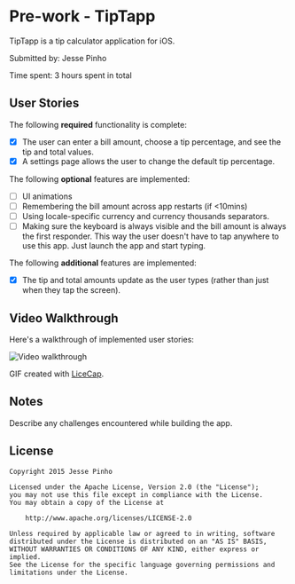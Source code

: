 # Pre-work - TipTapp

TipTapp is a tip calculator application for iOS.

Submitted by: Jesse Pinho

Time spent: 3 hours spent in total

## User Stories

The following **required** functionality is complete:

* [X] The user can enter a bill amount, choose a tip percentage, and see the tip and total values.
* [X] A settings page allows the user to change the default tip percentage.

The following **optional** features are implemented:
* [ ] UI animations
* [ ] Remembering the bill amount across app restarts (if <10mins)
* [ ] Using locale-specific currency and currency thousands separators.
* [ ] Making sure the keyboard is always visible and the bill amount is always the first responder. This way the user doesn't have to tap anywhere to use this app. Just launch the app and start typing.

The following **additional** features are implemented:

* [X] The tip and total amounts update as the user types (rather than just when they tap the screen).

## Video Walkthrough 

Here's a walkthrough of implemented user stories:

![Video walkthrough](http://i.imgur.com/A0vLvz8.gif)

GIF created with [LiceCap](http://www.cockos.com/licecap/).

## Notes

Describe any challenges encountered while building the app.

## License

    Copyright 2015 Jesse Pinho

    Licensed under the Apache License, Version 2.0 (the "License");
    you may not use this file except in compliance with the License.
    You may obtain a copy of the License at

        http://www.apache.org/licenses/LICENSE-2.0

    Unless required by applicable law or agreed to in writing, software
    distributed under the License is distributed on an "AS IS" BASIS,
    WITHOUT WARRANTIES OR CONDITIONS OF ANY KIND, either express or implied.
    See the License for the specific language governing permissions and
    limitations under the License.